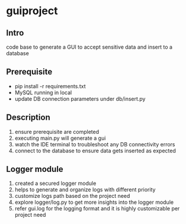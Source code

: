 # guiproject

## Intro

code base to generate a GUI to accept sensitive data and insert to a database

## Prerequisite

- pip install -r requirements.txt
- MySQL running in local
- update DB connection parameters under db/insert.py

## Description

1. ensure prerequisite are completed
2. executing main.py will generate a gui
3. watch the IDE terminal to troubleshoot any DB connectivity errors
4. connect to the database to ensure data gets inserted as expected

## Logger module

1. created a secured logger module
2. helps to generate and organize logs with different priority
3. customize logs path based on the project need
4. explore logger/log.py to get more insights into the logger module
5. refer gui.log for the logging format and it is highly customizable per project need